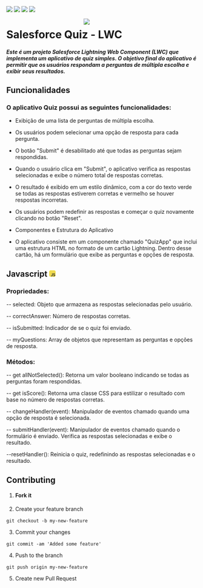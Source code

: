 <img src="https://img.shields.io/badge/Salesforce-00A1DF"> <img src="https://img.shields.io/badge/LWC-00A1DF"> <img src="https://img.shields.io/badge/Javascript-EFD81D"> <img src="https://img.shields.io/badge/HTML5-E44D26">

<img src="https://login.salesforce.com/img/logo190.png" align="right" width="300">

# Salesforce Quiz - LWC
##### Este é um projeto Salesforce Lightning Web Component (LWC) que implementa um aplicativo de quiz simples. O objetivo final do aplicativo é permitir que os usuários respondam a perguntas de múltipla escolha e exibir seus resultados.
## Funcionalidades

### O aplicativo Quiz possui as seguintes funcionalidades:

- Exibição de uma lista de perguntas de múltipla escolha.

- Os usuários podem selecionar uma opção de resposta para cada pergunta.

- O botão "Submit" é desabilitado até que todas as perguntas sejam respondidas.

- Quando o usuário clica em "Submit", o aplicativo verifica as respostas selecionadas e exibe o número total de respostas corretas.

- O resultado é exibido em um estilo dinâmico, com a cor do texto verde se todas as respostas estiverem corretas e vermelho se houver respostas incorretas.

- Os usuários podem redefinir as respostas e começar o quiz novamente clicando no botão "Reset".

- Componentes e Estrutura do Aplicativo

- O aplicativo consiste em um componente chamado "QuizApp" que inclui uma estrutura HTML no formato de um cartão Lightning. Dentro desse cartão, há um formulário que exibe as perguntas e opções de resposta.

## Javascript <img src="https://raw.githubusercontent.com/tandpfun/skill-icons/59059d9d1a2c092696dc66e00931cc1181a4ce1f/icons/JavaScript.svg" width="17"> 


###  Propriedades:


-- selected: Objeto que armazena as respostas selecionadas pelo usuário.

-- correctAnswer: Número de respostas corretas.

-- isSubmitted: Indicador de se o quiz foi enviado.

-- myQuestions: Array de objetos que representam as perguntas e opções de resposta.

### Métodos:

-- get allNotSelected(): Retorna um valor booleano indicando se todas as perguntas foram respondidas.

-- get isScore(): Retorna uma classe CSS para estilizar o resultado com base no número de respostas corretas.

-- changeHandler(event): Manipulador de eventos chamado quando uma opção de resposta é selecionada.

-- submitHandler(event): Manipulador de eventos chamado quando o formulário é enviado. Verifica as respostas selecionadas e exibe o resultado.

--resetHandler(): Reinicia o quiz, redefinindo as respostas selecionadas e o resultado.

## Contributing
 1. #### Fork it


2. Create your feature branch 


```
git checkout -b my-new-feature
```

3. Commit your changes
```
git commit -am 'Added some feature'
```

4. Push to the branch
```
git push origin my-new-feature
```


5. Create new Pull Request
